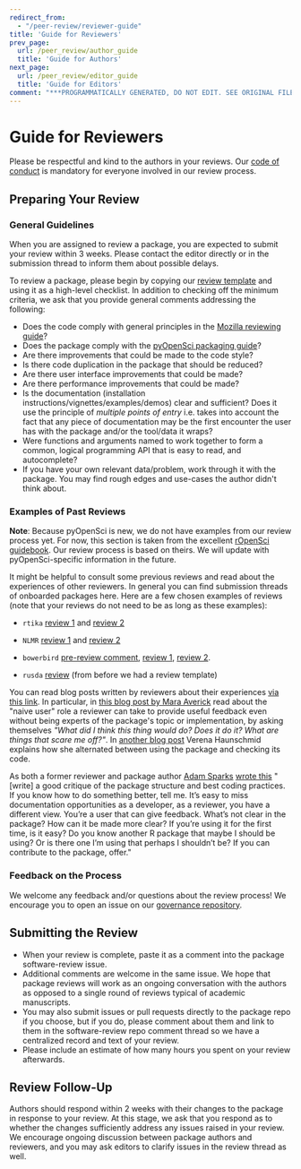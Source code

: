 ```yaml
---
redirect_from:
  - "/peer-review/reviewer-guide"
title: 'Guide for Reviewers'
prev_page:
  url: /peer_review/author_guide
  title: 'Guide for Authors'
next_page:
  url: /peer_review/editor_guide
  title: 'Guide for Editors'
comment: "***PROGRAMMATICALLY GENERATED, DO NOT EDIT. SEE ORIGINAL FILES IN /content***"
---
```

# Guide for Reviewers

Please be respectful and kind to the authors in your reviews. Our [code of conduct](coc) is mandatory for everyone involved in our review process.

## Preparing Your Review

### General Guidelines

When you are assigned to review a package, you are expected to submit your review within 3 weeks. Please contact the editor directly or in the submission thread to inform them about possible delays.

To review a package, please begin by copying our [review template](../appendices/templates#review-template) and using it as a high-level checklist. In addition to checking off the minimum criteria, we ask that you provide general comments addressing the following:
- Does the code comply with general principles in the [Mozilla reviewing guide](https://mozillascience.github.io/codeReview/review.html)?
- Does the package comply with the [pyOpenSci packaging guide](../packaging/packaging_guide)?
- Are there improvements that could be made to the code style?
- Is there code duplication in the package that should be reduced?
- Are there user interface improvements that could be made?
- Are there performance improvements that could be made?
- Is the documentation (installation instructions/vignettes/examples/demos) clear and sufficient? Does it use the principle of *multiple points of entry* i.e. takes into account the fact that any piece of documentation may be the first encounter the user has with the package and/or the tool/data it wraps?
- Were functions and arguments named to work together to form a common, logical programming API that is easy to read, and autocomplete?
- If you have your own relevant data/problem, work through it with the package. You may find rough edges and use-cases the author didn't think about.

### Examples of Past Reviews

**Note**: Because pyOpenSci is new, we do not have examples from our review process yet. For now, this section is taken from the excellent [rOpenSci guidebook](https://ropensci.github.io/dev_guide/reviewerguide.html#experience-from-past-reviewers). Our review process is based on theirs. We will update with pyOpenSci-specific information in the future.

It might be helpful to consult some previous reviews and read about the experiences of other reviewers. In general you can find submission threads of onboarded packages here. Here are a few chosen examples of reviews (note that your reviews do not need to be as long as these examples):


* `rtika` [review 1](https://github.com/ropensci/software-review/issues/191#issuecomment-367166658) and [review 2](https://github.com/ropensci/software-review/issues/191#issuecomment-368254623)

* `NLMR` [review 1](https://github.com/ropensci/software-review/issues/188#issuecomment-368042693) and [review 2](https://github.com/ropensci/software-review/issues/188#issuecomment-369310831)

* `bowerbird` [pre-review comment](https://github.com/ropensci/software-review/issues/139#issuecomment-322713737), [review 1](https://github.com/ropensci/software-review/issues/139#issuecomment-342380870), [review 2](https://github.com/ropensci/software-review/issues/139#issuecomment-342724843).

* `rusda` [review](https://github.com/ropensci/software-review/issues/18#issuecomment-120445737) (from before we had a review template)

You can read blog posts written by reviewers about their experiences [via this link](https://ropensci.org/tags/reviewer/). In particular, in [this blog post by Mara Averick](https://ropensci.org/blog/2017/08/22/first-package-review/) read about the "naive user" role a reviewer can take to provide useful feedback even without being experts of the package's topic or implementation, by asking themselves _"What did I think this thing would do? Does it do it? What are things that scare me off?"_. In [another blog post](https://ropensci.org/blog/2017/09/08/first-review-experiences/) Verena Haunschmid explains how she alternated between using the package and checking its code.

As both a former reviewer and package author [Adam Sparks](https://adamhsparks.github.io/) [wrote this](https://twitter.com/adamhsparks/status/898132036451303425) "[write] a good critique of the package structure and best coding practices. If you know how to do something better, tell me. It’s easy to miss documentation opportunities as a developer, as a reviewer, you have a different view. You’re a user that can give feedback. What’s not clear in the package? How can it be made more clear? If you’re using it for the first time, is it easy? Do you know another R package that maybe I should be using? Or is there one I’m using that perhaps I shouldn’t be? If you can contribute to the package, offer."


### Feedback on the Process

We welcome any feedback and/or questions about the review process! We encourage you to open an issue on our [governance repository](https://github.com/pyOpenSci/governance).

## Submitting the Review
- When your review is complete, paste it as a comment into the package software-review issue.
- Additional comments are welcome in the same issue. We hope that package reviews will work as an ongoing conversation with the authors as opposed to a single round of reviews typical of academic manuscripts.
- You may also submit issues or pull requests directly to the package repo if you choose, but if you do, please comment about them and link to them in the software-review repo comment thread so we have a centralized record and text of your review.
- Please include an estimate of how many hours you spent on your review afterwards.

## Review Follow-Up
Authors should respond within 2 weeks with their changes to the package in response to your review. At this stage, we ask that you respond as to whether the changes sufficiently address any issues raised in your review. We encourage ongoing discussion between package authors and reviewers, and you may ask editors to clarify issues in the review thread as well.

